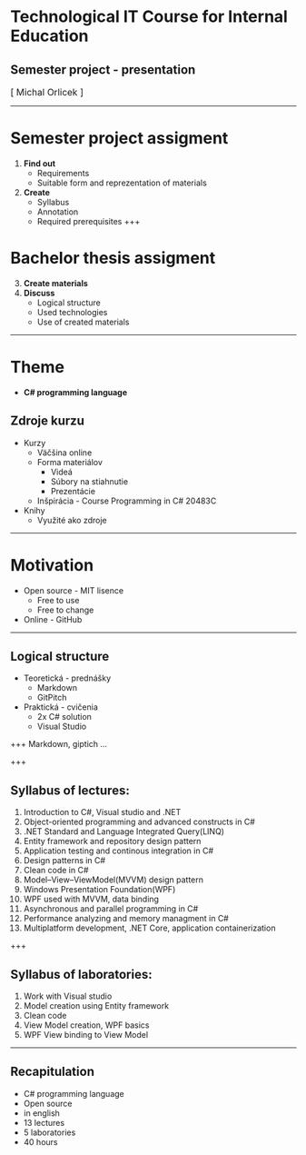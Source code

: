 ﻿
# Technological IT Course for Internal Education
## Semester project - presentation
<div class="right">
<font size="3">[ Michal Orlicek <xorlic00@stud.fit.vutbr.cz> ]</font>
</div>

---
# **Semester project assigment**
  1. **Find out**
     * Requirements
     * Suitable form and reprezentation of materials
  2. **Create**
     * Syllabus
     * Annotation
     * Required prerequisites
+++
# **Bachelor thesis assigment**
  3. **Create materials**
  4. **Discuss**
     * Logical structure
     * Used technologies
     * Use of created materials

---
# Theme
* **C# programming language**

## Zdroje kurzu
* Kurzy
  * Väčšina online
  * Forma materiálov
    * Videá
    * Súbory na stiahnutie
    * Prezentácie
  * Inšpirácia - Course Programming in C# 20483C
* Knihy
  * Využité ako zdroje

---
# Motivation
* Open source - MIT lisence
  * Free to use
  * Free to change
* Online - GitHub


---
## Logical structure
* Teoretická - prednášky
    * Markdown 
    * GitPitch
* Praktická - cvičenia
    * 2x C# solution
    * Visual Studio

+++
Markdown, giptich
...



+++
## Syllabus of lectures:  
1. Introduction to C#, Visual studio and .NET
2. Object-oriented programming and advanced constructs in C#
3. .NET Standard and Language Integrated Query(LINQ)
4. Entity framework and repository design pattern
5. Application testing and continous integration in C#
6. Design patterns in C#
7. Clean code in C#
8. Model–View–ViewModel(MVVM) design pattern
9. Windows Presentation Foundation(WPF)
10. WPF used with MVVM, data binding
11. Asynchronous and parallel programming in C#
12. Performance analyzing and memory managment in C#
13. Multiplatform development, .NET Core, application containerization

+++
## Syllabus of laboratories:  
1. Work with Visual studio
2. Model creation using Entity framework
3. Clean code
4. View Model creation, WPF basics
5. WPF View binding to View Model

---
## Recapitulation
* C# programming language
* Open source
* in english
* 13 lectures
* 5 laboratories
* 40 hours
